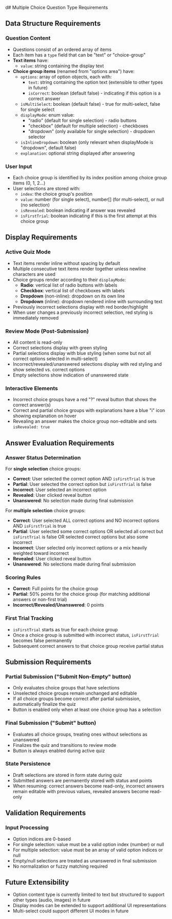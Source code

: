 d# Multiple Choice Question Type Requirements

## Data Structure Requirements

### Question Content

- Questions consist of an ordered array of items
- Each item has a `type` field that can be "text" or "choice-group"
- **Text items** have:
  - `value`: string containing the display text
- **Choice group items** (renamed from "options area") have:
  - `options`: array of option objects, each with:
    - `text`: string containing the option text (extensible to other types in future)
    - `isCorrect`: boolean (default false) - indicating if this option is a correct answer
  - `isMultiSelect`: boolean (default false) - true for multi-select, false for single select
  - `displayMode`: enum value:
    - "radio" (default for single selection) - radio buttons
    - "checkbox" (default for multiple selection) - checkboxes
    - "dropdown" (only available for single selection) - dropdown selector
  - `isInlineDropdown`: boolean (only relevant when displayMode is "dropdown", default false)
  - `explanation`: optional string displayed after answering

### User Input

- Each choice group is identified by its index position among choice group items (0, 1, 2...)
- User selections are stored with:
  - `index`: the choice group's position
  - `value`: number (for single select), number[] (for multi-select), or null (no selection)
  - `isRevealed`: boolean indicating if answer was revealed
  - `isFirstTrial`: boolean indicating if this is the first attempt at this choice group

## Display Requirements

### Active Quiz Mode

- Text items render inline without spacing by default
- Multiple consecutive text items render together unless newline characters are used
- Choice groups render according to their `displayMode`:
  - **Radio**: vertical list of radio buttons with labels
  - **Checkbox**: vertical list of checkboxes with labels
  - **Dropdown** (non-inline): dropdown on its own line
  - **Dropdown** (inline): dropdown rendered inline with surrounding text
- Previously incorrect selections display with red border/highlight
- When user changes a previously incorrect selection, red styling is immediately removed

### Review Mode (Post-Submission)

- All content is read-only
- Correct selections display with green styling
- Partial selections display with blue styling (when some but not all correct options selected in multi-select)
- Incorrect/revealed/unanswered selections display with red styling and show selected vs. correct options
- Empty selections show indication of unanswered state

### Interactive Elements

- Incorrect choice groups have a red "?" reveal button that shows the correct answer(s)
- Correct and partial choice groups with explanations have a blue "i" icon showing explanation on hover
- Revealing an answer makes the choice group non-editable and sets `isRevealed: true`

## Answer Evaluation Requirements

### Answer Status Determination

For **single selection** choice groups:

- **Correct**: User selected the correct option AND `isFirstTrial` is true
- **Partial**: User selected the correct option but `isFirstTrial` is false
- **Incorrect**: User selected an incorrect option
- **Revealed**: User clicked reveal button
- **Unanswered**: No selection made during final submission

For **multiple selection** choice groups:

- **Correct**: User selected ALL correct options and NO incorrect options AND `isFirstTrial` is true
- **Partial**: User selected some correct options OR selected all correct but `isFirstTrial` is false OR selected correct options but also some incorrect
- **Incorrect**: User selected only incorrect options or a mix heavily weighted toward incorrect
- **Revealed**: User clicked reveal button
- **Unanswered**: No selections made during final submission

### Scoring Rules

- **Correct**: Full points for the choice group
- **Partial**: 50% points for the choice group (for matching additional answers or non-first trial)
- **Incorrect/Revealed/Unanswered**: 0 points

### First Trial Tracking

- `isFirstTrial` starts as true for each choice group
- Once a choice group is submitted with incorrect status, `isFirstTrial` becomes false permanently
- Subsequent correct answers to that choice group receive partial status

## Submission Requirements

### Partial Submission ("Submit Non-Empty" button)

- Only evaluates choice groups that have selections
- Unselected choice groups remain unchanged and editable
- If all choice groups become correct after partial submission, automatically finalize the quiz
- Button is enabled only when at least one choice group has a selection

### Final Submission ("Submit" button)

- Evaluates all choice groups, treating ones without selections as unanswered
- Finalizes the quiz and transitions to review mode
- Button is always enabled during active quiz

### State Persistence

- Draft selections are stored in form state during quiz
- Submitted answers are permanently stored with status and points
- When resuming: correct answers become read-only, incorrect answers remain editable with previous values, revealed answers become read-only

## Validation Requirements

### Input Processing

- Option indices are 0-based
- For single selection: value must be a valid option index (number) or null
- For multiple selection: value must be an array of valid option indices or null
- Empty/null selections are treated as unanswered in final submission
- No normalization or fuzzy matching required

## Future Extensibility

- Option content type is currently limited to text but structured to support other types (audio, images) in future
- Display modes can be extended to support additional UI representations
- Multi-select could support different UI modes in future
